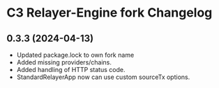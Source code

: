 # C3 Relayer-Engine fork Changelog

## 0.3.3 (2024-04-13)

* Updated package.lock to own fork name
* Added missing providers/chains.
* Added handling of HTTP status code.
* StandardRelayerApp now can use custom sourceTx options.